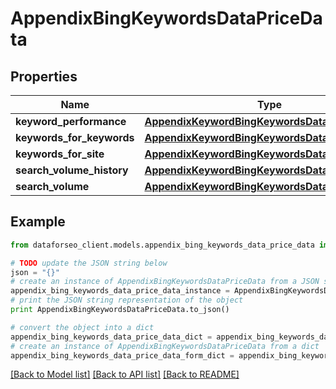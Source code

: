 # AppendixBingKeywordsDataPriceData


## Properties

Name | Type | Description | Notes
------------ | ------------- | ------------- | -------------
**keyword_performance** | [**AppendixKeywordBingKeywordsDataPriceDataInfo**](AppendixKeywordBingKeywordsDataPriceDataInfo.md) |  | [optional] 
**keywords_for_keywords** | [**AppendixKeywordBingKeywordsDataPriceDataInfo**](AppendixKeywordBingKeywordsDataPriceDataInfo.md) |  | [optional] 
**keywords_for_site** | [**AppendixKeywordBingKeywordsDataPriceDataInfo**](AppendixKeywordBingKeywordsDataPriceDataInfo.md) |  | [optional] 
**search_volume_history** | [**AppendixKeywordBingKeywordsDataPriceDataInfo**](AppendixKeywordBingKeywordsDataPriceDataInfo.md) |  | [optional] 
**search_volume** | [**AppendixKeywordBingKeywordsDataPriceDataInfo**](AppendixKeywordBingKeywordsDataPriceDataInfo.md) |  | [optional] 

## Example

```python
from dataforseo_client.models.appendix_bing_keywords_data_price_data import AppendixBingKeywordsDataPriceData

# TODO update the JSON string below
json = "{}"
# create an instance of AppendixBingKeywordsDataPriceData from a JSON string
appendix_bing_keywords_data_price_data_instance = AppendixBingKeywordsDataPriceData.from_json(json)
# print the JSON string representation of the object
print AppendixBingKeywordsDataPriceData.to_json()

# convert the object into a dict
appendix_bing_keywords_data_price_data_dict = appendix_bing_keywords_data_price_data_instance.to_dict()
# create an instance of AppendixBingKeywordsDataPriceData from a dict
appendix_bing_keywords_data_price_data_form_dict = appendix_bing_keywords_data_price_data.from_dict(appendix_bing_keywords_data_price_data_dict)
```
[[Back to Model list]](../README.md#documentation-for-models) [[Back to API list]](../README.md#documentation-for-api-endpoints) [[Back to README]](../README.md)


